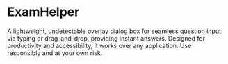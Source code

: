 # ExamHelper
A lightweight, undetectable overlay dialog box for seamless question input via typing or drag-and-drop, providing instant answers. Designed for productivity and accessibility, it works over any application. Use responsibly and at your own risk.
